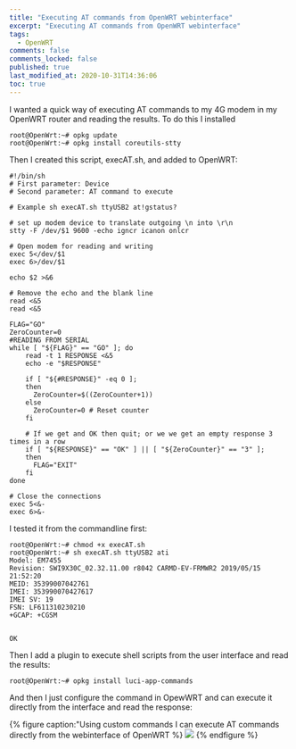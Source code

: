 ```yaml
---
title: "Executing AT commands from OpenWRT webinterface"
excerpt: "Executing AT commands from OpenWRT webinterface"
tags:
  - OpenWRT
comments: false
comments_locked: false
published: true
last_modified_at: 2020-10-31T14:36:06
toc: true
---
```

I wanted a quick way of executing AT commands to my 4G modem in my OpenWRT router and reading the results. To do this I installed

```terminal
root@OpenWrt:~# opkg update
root@OpenWrt:~# opkg install coreutils-stty
```

Then I created this script, execAT.sh, and added to OpenWRT:

```
#!/bin/sh
# First parameter: Device
# Second parameter: AT command to execute

# Example sh execAT.sh ttyUSB2 at!gstatus?

# set up modem device to translate outgoing \n into \r\n
stty -F /dev/$1 9600 -echo igncr icanon onlcr

# Open modem for reading and writing
exec 5</dev/$1
exec 6>/dev/$1

echo $2 >&6

# Remove the echo and the blank line
read <&5
read <&5

FLAG="GO"
ZeroCounter=0
#READING FROM SERIAL
while [ "${FLAG}" == "GO" ]; do
    read -t 1 RESPONSE <&5
    echo -e "$RESPONSE"

    if [ "${#RESPONSE}" -eq 0 ];
    then
      ZeroCounter=$((ZeroCounter+1))
    else
      ZeroCounter=0 # Reset counter
    fi

    # If we get and OK then quit; or we we get an empty response 3 times in a row
    if [ "${RESPONSE}" == "OK" ] || [ "${ZeroCounter}" == "3" ];
    then
      FLAG="EXIT"
    fi
done

# Close the connections
exec 5<&-
exec 6>&-
```

I tested it from the commandline first:

```
root@OpenWrt:~# chmod +x execAT.sh
root@OpenWrt:~# sh execAT.sh ttyUSB2 ati
Model: EM7455
Revision: SWI9X30C_02.32.11.00 r8042 CARMD-EV-FRMWR2 2019/05/15 21:52:20
MEID: 35399007042761
IMEI: 353990070427617
IMEI SV: 19
FSN: LF611310230210
+GCAP: +CGSM


OK
```

Then I add a plugin to execute shell scripts from the user interface and read the results:

```
root@OpenWrt:~# opkg install luci-app-commands
```

And then I just configure the command in OpewWRT and can execute it directly from the interface and read the response:

{% figure caption:"Using custom commands I can execute AT commands directly from the webinterface of OpenWRT %}
![](/assets/images/execute-at-commands-openwrt-webinterface.png)
{% endfigure %}
